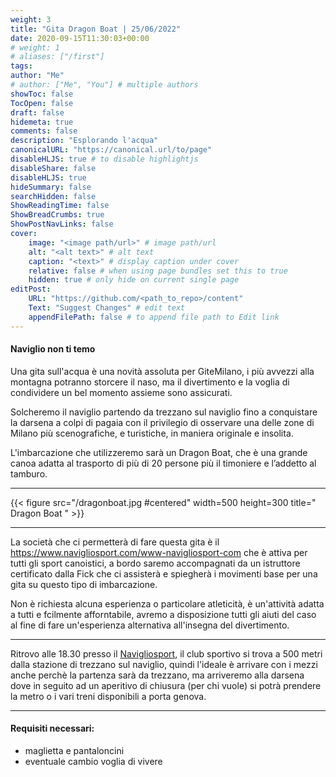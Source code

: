 ```yaml
---
weight: 3
title: "Gita Dragon Boat | 25/06/2022"
date: 2020-09-15T11:30:03+00:00
# weight: 1
# aliases: ["/first"]
tags: 
author: "Me"
# author: ["Me", "You"] # multiple authors
showToc: false
TocOpen: false
draft: false
hidemeta: true
comments: false
description: "Esplorando l'acqua"
canonicalURL: "https://canonical.url/to/page"
disableHLJS: true # to disable highlightjs
disableShare: false
disableHLJS: true
hideSummary: false
searchHidden: false
ShowReadingTime: false
ShowBreadCrumbs: true
ShowPostNavLinks: false 
cover:
    image: "<image path/url>" # image path/url
    alt: "<alt text>" # alt text
    caption: "<text>" # display caption under cover
    relative: false # when using page bundles set this to true
    hidden: true # only hide on current single page
editPost:
    URL: "https://github.com/<path_to_repo>/content"
    Text: "Suggest Changes" # edit text
    appendFilePath: false # to append file path to Edit link
---
```




#### Naviglio non ti temo 

<!--more--> 
Una gita sull'acqua è una novità assoluta per GiteMilano, i più avvezzi alla montagna potranno storcere il naso, ma il divertimento e la voglia di condividere un bel momento assieme sono assicurati.

Solcheremo il naviglio partendo da trezzano sul naviglio fino a conquistare la darsena a colpi di pagaia con il privilegio di osservare una delle zone di Milano più scenografiche, e turistiche, in maniera originale e insolita.

L'imbarcazione che utilizzeremo sarà un Dragon Boat, che è una grande canoa adatta al trasporto di più di 20 persone più il timoniere e l’addetto al tamburo.

---

{{< figure src="/dragonboat.jpg #centered" width=500 height=300 title=" Dragon Boat " >}}

---
La società che ci permetterà di fare questa gita è il https://www.navigliosport.com/www-navigliosport-com che è attiva per tutti gli sport canoistici, a bordo saremo accompagnati da un istruttore certificato dalla Fick che ci assisterà e spiegherà i movimenti base per una gita su questo tipo di imbarcazione.

Non è richiesta alcuna esperienza o particolare atleticità, è un'attività adatta a tutti e fcilmente afforntabile, avremo a disposizione tutti gli aiuti del caso al fine di fare un'esperienza alternativa all'insegna del divertimento.

---

Ritrovo alle 18.30 presso il  [Navigliosport](https://g.page/navigliosport?share), il club sportivo si trova a 500 metri dalla stazione di trezzano sul naviglio, quindi l'ideale è arrivare con i mezzi anche perchè la partenza sarà da trezzano, ma arriveremo alla darsena dove in seguito ad un aperitivo di chiusura (per chi vuole) si potrà prendere la metro o i vari treni disponibili a porta genova. 

--- 

#### Requisiti necessari:  
- maglietta e pantaloncini 
- eventuale cambio 
voglia di vivere 